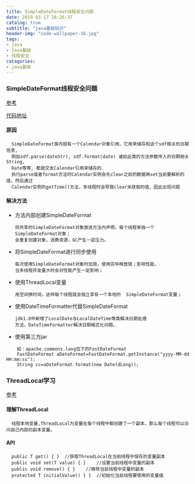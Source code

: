 ```yaml
---
title: SimpleDateFormat线程安全问题
date: 2019-03-17 16:26:37
catalog: true
subtitle: "java基础知识"
header-img: "code-wallpaper-16.jpg"
tags:
- java
- java基础
- 线程安全
catagories:
- java基础
---
```

### SimpleDateFormat线程安全问题

[参考](https://www.cnblogs.com/zemliu/p/3290585.html)

[代码地址](https://gitee.com/maanshan/demos/tree/SimpleDateFormat线程安全问题)

#### 原因

```text
  SimpleDateFormat类内部有一个Calendar对象引用，它用来储存和这个sdf相关的日期信息,
  例如sdf.parse(dateStr), sdf.format(date) 诸如此类的方法参数传入的日期相关String,
  Date等等, 都是交友Calendar引用来储存的.
  执行parse或者format方法时Calendar实例会先clear之前的数据再set当前要解析的值，然后通过
  Calendar实例的getTime()方法，多线程时会导致clear未获取的值，因此出现问题
```

#### 解决方法

* 方法内部创建SimpleDateFormat

  ```text
  将共享的SimpleDateFormat对象放进方法内声明，每个线程单独一个SimpleDateFormat对象；
  会重复创建对象，浪费资源，GC产生一定压力。
  ```

* 将SimpleDateFormat进行同步使用

  ```text
  每次使用SimpleDateFormat对象时加锁，使用完毕释放锁；影响性能，
  当多线程并发量大时会对性能产生一定影响；
  ```

* 使用ThreadLocal变量

  ```text
  用空间换时间，这样每个线程就会独立享有一个本地的  SimpleDateFormat变量；
  ```

* 使用DateTimeFormatter代替SimpleDateFormat

  ```text
  jdk1.8中新增了LocalDate与LocalDateTime等类解决日期处理
  方法，DateTimeFormatter解决日期格式化问题。
  ```

* 使用第三方jar

```text
    如：apache.commons.lang包下的FastDateFormat
    FastDateFormat aDateFormat=FastDateFormat.getInstance("yyyy-MM-dd HH:mm:ss");
    String cc=aDateFormat.format(new Date(dLong));
```

### ThreadLocal学习

 [参考](https://www.cnblogs.com/dolphin0520/p/3920407.html)

#### 理解ThreadLocal

  ```text
    线程本地变量,ThreadLocal为变量在每个线程中都创建了一个副本，那么每个线程可以访问自己内部的副本变量。
  ```

#### API

```text
  public T get() { }  //获取ThreadLocal在当前线程中保存的变量副本
  public void set(T value) { }    //设置当前线程中变量的副本
  public void remove() { }    //移除当前线程中变量的副本
  protected T initialValue() { }  //初始化当前线程要使用的变量值
```
